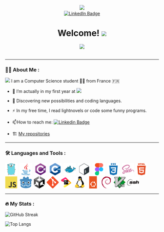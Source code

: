 <div id="header" align="center">
  <img src="https://media.giphy.com/media/M9gbBd9nbDrOTu1Mqx/giphy.gif" width="100"/>
</div>

<div id="badges" align="center">
  <a href="https://www.linkedin.com/in/antoine-de-barbarin-aa765128b/" title="LinkedIn Profile">
  <img src="https://img.shields.io/badge/LinkedIn-blue?style=for-the-badge&logo=linkedin&logoColor=white" alt="LinkedIn Badge"/>
  </a>
</div>

<h1 align="center">
  Welcome!
  <img src="https://media.giphy.com/media/hvRJCLFzcasrR4ia7z/giphy.gif" width="30px"/>
</h1>

<div align="center">
  <img src="https://user-images.githubusercontent.com/74038190/238353480-219bcc70-f5dc-466b-9a60-29653d8e8433.gif" width="400px"/>
  <!--<img src="https://media.giphy.com/media/dWesBcTLavkZuG35MI/giphy.gif" width="600" height="300"/>-->
</div>

<div align="center">
<img src="https://komarev.com/ghpvc/?username=deBarbarinAntoine&style=flat-square&color=blue" alt=""/>
</div>

---

### :man_technologist: About Me :
<img src="https://media.giphy.com/media/WUlplcMpOCEmTGBtBW/giphy.gif" width="30"> I am a Computer Science student 👨‍🏫  from France 🇫🇷

- :telescope: I’m actually in my first year at <img src="https://static.vitrine.ynov.com/cdn-cgi/image/width=164,height=92,fit=cover,format=auto/var/site/storage/images/0/0/5/8/68500-1-fre-FR/54627c38d579-logo_ynov_campus_aix_white.png" width="35"/>

- :seedling: Discovering new possibilities and coding languages.

- :zap: In my free time, I read lightnovels or code some funny programs.

- :mailbox:How to reach me: [![Linkedin Badge](https://img.shields.io/badge/-Antoine-blue?style=flat&logo=Linkedin&logoColor=white)](https://www.linkedin.com/in/antoine-de-barbarin-aa765128b/)

- 🏗️ [My repositories](https://github.com/deBarbarinAntoine?tab=repositories)

---

### :hammer_and_wrench: Languages and Tools :

<div>
  <img src="https://github.com/devicons/devicon/blob/master/icons/go/go-original.svg" title="Golang" alt="Golang" width="40" height="40"/>&nbsp;
  <img src="https://github.com/devicons/devicon/blob/master/icons/java/java-original.svg" title="Java" alt="Java" width="40" height="40"/>&nbsp;
  <img src="https://github.com/devicons/devicon/blob/master/icons/csharp/csharp-original.svg" title="CSharp" alt="CSharp" width="40" height="40"/>&nbsp;
  <img src="https://github.com/devicons/devicon/blob/master/icons/cplusplus/cplusplus-original.svg" title="C++" alt="C++" width="40" height="40"/>&nbsp;
  <img src="https://github.com/devicons/devicon/blob/master/icons/docker/docker-original.svg" title="Docker" alt="Docker" width="40" height="40"/>&nbsp;
  <img src="https://github.com/devicons/devicon/blob/master/icons/bash/bash-original.svg" title="Bash" alt="Bash" width="40" height="40"/>&nbsp;
  <img src="https://github.com/devicons/devicon/blob/master/icons/figma/figma-original.svg" title="Figma" alt="Figma" width="40" height="40"/>&nbsp;
  <img src="https://github.com/devicons/devicon/blob/master/icons/css3/css3-plain-wordmark.svg"  title="CSS3" alt="CSS" width="40" height="40"/>&nbsp;
  <img src="https://github.com/devicons/devicon/blob/master/icons/sass/sass-original.svg" title="SASS" **alt="SASS" width="40" height="40"/>
  <img src="https://github.com/devicons/devicon/blob/master/icons/html5/html5-plain-wordmark.svg" title="HTML5" alt="HTML" width="40" height="40"/>&nbsp;
  <img src="https://github.com/devicons/devicon/blob/master/icons/javascript/javascript-original.svg" title="JavaScript" alt="JavaScript" width="40" height="40"/>&nbsp;
  <img src="https://github.com/devicons/devicon/blob/master/icons/godot/godot-original.svg" title="Godot" **alt="Godot" width="40" height="40"/>
  <img src="https://github.com/devicons/devicon/blob/master/icons/unity/unity-original.svg" title="Unity" **alt="Unity" width="40" height="40"/>
  <img src="https://github.com/devicons/devicon/blob/master/icons/git/git-original.svg" title="Git" **alt="Git" width="40" height="40"/>
  <img src="https://github.com/devicons/devicon/blob/master/icons/jetbrains/jetbrains-original.svg" title="Jetbrains" **alt="Jetbrains" width="40" height="40"/>
  <img src="https://github.com/devicons/devicon/blob/master/icons/linux/linux-original.svg" title="Linux" **alt="Linux" width="40" height="40"/>
  <img src="https://github.com/devicons/devicon/blob/master/icons/ubuntu/ubuntu-original.svg" title="Ubuntu" **alt="Ubuntu" width="40" height="40"/>
  <img src="https://github.com/devicons/devicon/blob/master/icons/debian/debian-original.svg" title="Debian" **alt="Debian" width="40" height="40"/>
  <img src="https://github.com/devicons/devicon/blob/master/icons/vim/vim-original.svg" title="Vim" **alt="Vim" width="40" height="40"/>
  <img src="https://github.com/devicons/devicon/blob/master/icons/ssh/ssh-original-wordmark.svg" title="SSH" **alt="SSH" width="40" height="40"/>


---

### :fire: My Stats :

<div style="margin: 0 auto">

![GitHub Streak](http://github-readme-streak-stats.herokuapp.com?user=deBarbarinAntoine&theme=chartreuse-dark&hide_border=true&date_format=j%20M%5B%20Y%5D&exclude_days=Sun%2CSat&card_width=1000)

<!--![Antoine's GitHub stats](https://github-readme-stats.vercel.app/api?username=deBarbarinAntoine&show_icons=true&theme=dark)-->

![Top Langs](https://github-readme-stats.vercel.app/api/top-langs/?username=deBarbarinAntoine&layout=donut&card_width=1000&hide_border=true&theme=chartreuse-dark&langs_count=10)


</div>
<!--
**deBarbarinAntoine/deBarbarinAntoine** is a ✨ _special_ ✨ repository because its `README.md` (this file) appears on your GitHub profile.

Here are some ideas to get you started:

- 🔭 I’m currently working on ...
- 🌱 I’m currently learning ...
- 👯 I’m looking to collaborate on ...
- 🤔 I’m looking for help with ...
- 💬 Ask me about ...
- 📫 How to reach me: ...
- 😄 Pronouns: ...
- ⚡ Fun fact: ...
-->
